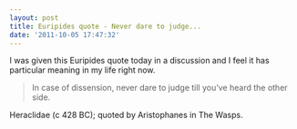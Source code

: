```yaml
---
layout: post
title: Euripides quote - Never dare to judge...
date: '2011-10-05 17:47:32'
---
```


I was given this Euripides quote today in a discussion and I feel it has particular meaning in my life right now.

> In case of dissension, never dare to judge till you’ve heard the other side.

Heraclidae (c 428 BC); quoted by Aristophanes in The Wasps.